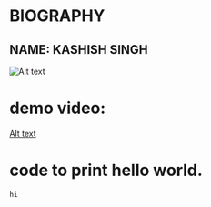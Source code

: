 # BIOGRAPHY
## NAME: KASHISH SINGH
![Alt text]( https://user-images.githubusercontent.com/76028768/116992071-1daf7300-acf3-11eb-8c2a-7bf2afe743e3.jpg  "rose")

# demo video:
[Alt text](https://www.youtube.com/results?search_query=apple)
# code to print hello world.
```
hi
```
